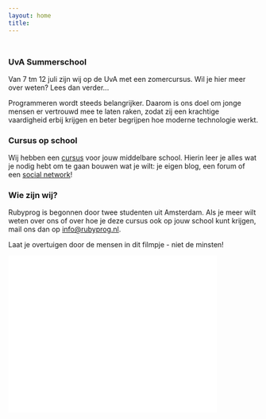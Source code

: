 ```yaml
---
layout: home
title: 
---
```


&nbsp;

<div class="alert alert-success">

<h3 style="margin-top: 0px;">UvA Summerschool</h3>

Van 7 tm 12 juli zijn wij op de UvA met een zomercursus. Wil je hier meer over weten? <a>Lees dan verder...</a>
</div>

Programmeren wordt steeds belangrijker. Daarom is ons doel om jonge mensen er vertrouwd mee te laten raken, zodat zij een krachtige vaardigheid erbij krijgen en beter begrijpen hoe moderne technologie werkt.

### Cursus op school

Wij hebben een [cursus](/ruby/hoofdstuk1) voor jouw middelbare school. Hierin leer je alles wat je nodig hebt om te gaan bouwen wat je wilt: je eigen blog, een forum of een [social network](http://facebook.com)!

### Wie zijn wij?

Rubyprog is begonnen door twee studenten uit Amsterdam. Als je meer wilt weten over ons of over hoe je deze cursus ook op jouw school kunt krijgen, mail ons dan op [info@rubyprog.nl](mailto:info@rubyprog.nl).

Laat je overtuigen door de mensen in dit filmpje - niet de minsten!

<iframe allowfullscreen='allowfullscreen' frameborder='0' height='315' src='//www.youtube.com/embed/dU1xS07N-FA' width='420'>  </iframe>